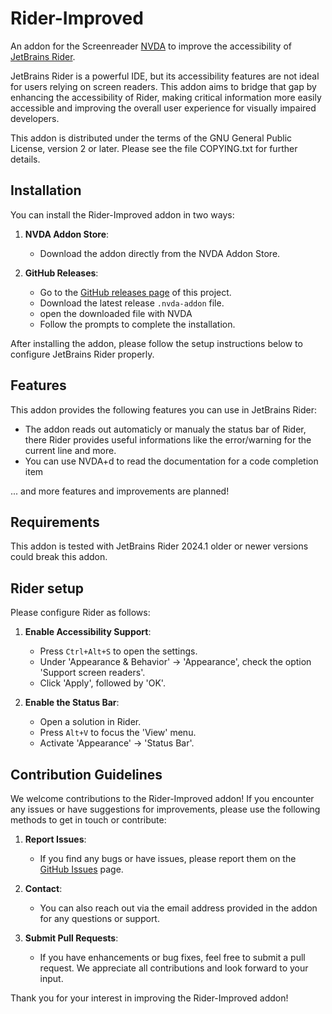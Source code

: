 # Rider-Improved
An addon for the Screenreader [NVDA](https://github.com/nvaccess/nvda) to improve the accessibility of [JetBrains Rider](https://www.jetbrains.com/rider/).

JetBrains Rider is a powerful IDE, but its accessibility features are not ideal for users relying on screen readers. This addon aims to bridge that gap by enhancing the accessibility of Rider, making critical information more easily accessible and improving the overall user experience for visually impaired developers.

This addon is distributed under the terms of the GNU General Public License, version 2 or later. Please see the file COPYING.txt for further details.

## Installation

You can install the Rider-Improved addon in two ways:

1. **NVDA Addon Store**:
   - Download the addon directly from the NVDA Addon Store.

2. **GitHub Releases**:
   - Go to the [GitHub releases page](https://github.com/christopherpross/Rider-Improved/releases) of this project.
   - Download the latest release `.nvda-addon` file.
   - open the downloaded file with NVDA
   - Follow the prompts to complete the installation.

After installing the addon, please follow the setup instructions below to configure JetBrains Rider properly.

## Features

This addon provides the following features you can use in JetBrains Rider:

* The addon reads out automaticly or manualy the status bar of Rider, there Rider provides useful informations like the error/warning for the current line and more.
* You can use NVDA+d to read the documentation for a code completion item

... and more features and improvements are planned!


## Requirements

This addon is tested with JetBrains Rider 2024.1 older or newer versions could break this addon.

## Rider setup

Please configure Rider as follows:

1. **Enable Accessibility Support**:
   - Press `Ctrl+Alt+S` to open the settings.
   - Under 'Appearance & Behavior' -> 'Appearance', check the option 'Support screen readers'.
   - Click 'Apply', followed by 'OK'.

2. **Enable the Status Bar**:
   - Open a solution in Rider.
   - Press `Alt+V` to focus the 'View' menu.
   - Activate 'Appearance' -> 'Status Bar'.


## Contribution Guidelines

We welcome contributions to the Rider-Improved addon! If you encounter any issues or have suggestions for improvements, please use the following methods to get in touch or contribute:

1. **Report Issues**:
   - If you find any bugs or have issues, please report them on the [GitHub Issues](https://github.com/your-repository/issues) page.

2. **Contact**:
   - You can also reach out via the email address provided in the addon for any questions or support.

3. **Submit Pull Requests**:
   - If you have enhancements or bug fixes, feel free to submit a pull request. We appreciate all contributions and look forward to your input.

Thank you for your interest in improving the Rider-Improved addon!

